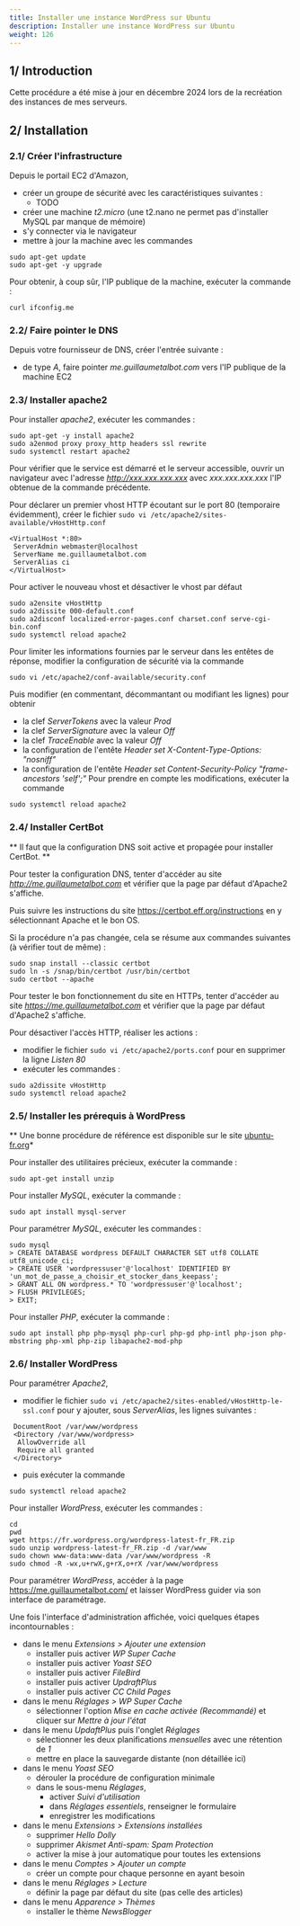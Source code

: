 ```yaml
---
title: Installer une instance WordPress sur Ubuntu
description: Installer une instance WordPress sur Ubuntu
weight: 126
---
```


## 1/ Introduction
Cette procédure a été mise à jour en décembre 2024 lors de la recréation des instances de mes serveurs.

## 2/ Installation 

### 2.1/ Créer l'infrastructure
Depuis le portail EC2 d'Amazon, 
* créer un groupe de sécurité avec les caractéristiques suivantes :
  * TODO
* créer une machine *t2.micro* (une t2.nano ne permet pas d'installer MySQL par manque de mémoire)
* s'y connecter via le navigateur
* mettre à jour la machine avec les commandes 
```
sudo apt-get update
sudo apt-get -y upgrade
```

Pour obtenir, à coup sûr, l'IP publique de la machine, exécuter la commande :
```
curl ifconfig.me
```

### 2.2/ Faire pointer le DNS
Depuis votre fournisseur de DNS, créer l'entrée suivante :
* de type *A*, faire pointer *me.guillaumetalbot.com* vers l'IP publique de la machine EC2


### 2.3/ Installer apache2
Pour installer *apache2*, exécuter les commandes :
```
sudo apt-get -y install apache2
sudo a2enmod proxy proxy_http headers ssl rewrite
sudo systemctl restart apache2
```

Pour vérifier que le service est démarré et le serveur accessible, ouvrir un navigateur avec l'adresse *http://xxx.xxx.xxx.xxx* avec *xxx.xxx.xxx.xxx* l'IP obtenue de la commande précédente.

Pour déclarer un premier vhost HTTP écoutant sur le port 80 (temporaire évidemment), créer le fichier ```sudo vi /etc/apache2/sites-available/vHostHttp.conf```
```
<VirtualHost *:80>
 ServerAdmin webmaster@localhost
 ServerName me.guillaumetalbot.com
 ServerAlias ci
</VirtualHost>
```

Pour activer le nouveau vhost et désactiver le vhost par défaut
```
sudo a2ensite vHostHttp
sudo a2dissite 000-default.conf
sudo a2disconf localized-error-pages.conf charset.conf serve-cgi-bin.conf
sudo systemctl reload apache2
```

Pour limiter les informations fournies par le serveur dans les entêtes de réponse, modifier la configuration de sécurité via la commande 
```
sudo vi /etc/apache2/conf-available/security.conf
```
Puis modifier (en commentant, décommantant ou modifiant les lignes) pour obtenir
* la clef *ServerTokens* avec la valeur *Prod*
* la clef *ServerSignature*  avec la valeur *Off*
* la clef *TraceEnable* avec la valeur *Off*
* la configuration de l'entête *Header set X-Content-Type-Options: "nosniff"*
* la configuration de l'entête *Header set Content-Security-Policy "frame-ancestors 'self';"*
Pour prendre en compte les modifications, exécuter la commande
```
sudo systemctl reload apache2
```

### 2.4/ Installer CertBot
** Il faut que la configuration DNS soit active et propagée pour installer CertBot. **

Pour tester la configuration DNS, tenter d'accéder au site *http://me.guillaumetalbot.com* et vérifier que la page par défaut d'Apache2 s'affiche.

Puis suivre les instructions du site https://certbot.eff.org/instructions en y sélectionnant Apache et le bon OS.

Si la procédure n'a pas changée, cela se résume aux commandes suivantes (à vérifier tout de même) :
```
sudo snap install --classic certbot
sudo ln -s /snap/bin/certbot /usr/bin/certbot
sudo certbot --apache
```

Pour tester le bon fonctionnement du site en HTTPs, tenter d'accéder au site *https://me.guillaumetalbot.com* et vérifier que la page par défaut d'Apache2 s'affiche.

Pour désactiver l'accès HTTP, réaliser les actions :
* modifier le fichier ```sudo vi /etc/apache2/ports.conf``` pour en supprimer la ligne *Listen 80*
* exécuter les commandes :
```
sudo a2dissite vHostHttp
sudo systemctl reload apache2
```

### 2.5/ Installer les prérequis à WordPress
** Une bonne procédure de référence est disponible sur le site [ubuntu-fr.org](https://doc.ubuntu-fr.org/wordpress)*

Pour installer des utilitaires précieux, exécuter la commande :
```
sudo apt-get install unzip
```

Pour installer *MySQL*, exécuter la commande :
```
sudo apt install mysql-server
```

Pour  paramétrer *MySQL*, exécuter les commandes :
```
sudo mysql
> CREATE DATABASE wordpress DEFAULT CHARACTER SET utf8 COLLATE utf8_unicode_ci;
> CREATE USER 'wordpressuser'@'localhost' IDENTIFIED BY 'un_mot_de_passe_a_choisir_et_stocker_dans_keepass';
> GRANT ALL ON wordpress.* TO 'wordpressuser'@'localhost';
> FLUSH PRIVILEGES;
> EXIT;
```

Pour installer *PHP*, exécuter la commande :
```
sudo apt install php php-mysql php-curl php-gd php-intl php-json php-mbstring php-xml php-zip libapache2-mod-php
```


### 2.6/ Installer WordPress

Pour paramétrer *Apache2*,
* modifier le fichier ```sudo vi /etc/apache2/sites-enabled/vHostHttp-le-ssl.conf``` pour y ajouter, sous *ServerAlias*, les lignes suivantes :
```
 DocumentRoot /var/www/wordpress
 <Directory /var/www/wordpress>
  AllowOverride all
  Require all granted
 </Directory>
```
* puis exécuter la commande 
```
sudo systemctl reload apache2
```

Pour installer *WordPress*, exécuter les commandes :
```
cd 
pwd
wget https://fr.wordpress.org/wordpress-latest-fr_FR.zip
sudo unzip wordpress-latest-fr_FR.zip -d /var/www
sudo chown www-data:www-data /var/www/wordpress -R
sudo chmod -R -wx,u+rwX,g+rX,o+rX /var/www/wordpress
```

Pour paramétrer *WordPress*, accéder à la page https://me.guillaumetalbot.com/ et laisser WordPress guider via son interface de paramétrage.

Une fois l'interface d'administration affichée, voici quelques étapes incontournables :
* dans le menu *Extensions > Ajouter une extension*
  * installer puis activer *WP Super Cache*
  * installer puis activer *Yoast SEO*
  * installer puis activer *FileBird*
  * installer puis activer *UpdraftPlus*
  * installer puis activer *CC Child Pages*
* dans le menu *Réglages > WP Super Cache*
  * sélectionner l'option *Mise en cache activée (Recommandé)* et cliquer sur *Mettre à jour l'état*
* dans le menu *UpdaftPlus* puis l'onglet *Réglages*
  * sélectionner les deux planifications *mensuelles* avec une rétention de *1*
  * mettre en place la sauvegarde distante (non détaillée ici)
* dans le menu *Yoast SEO*
  * dérouler la procédure de configuration minimale
  * dans le sous-menu *Réglages*, 
    * activer *Suivi d'utilisation*
	* dans *Réglages essentiels*, renseigner le formulaire
	* enregistrer les modifications
* dans le menu *Extensions > Extensions installées*
  * supprimer *Hello Dolly*
  * supprimer *Akismet Anti-spam: Spam Protection*
  * activer la mise à jour automatique pour toutes les extensions
* dans le menu *Comptes > Ajouter un compte*
  * créer un compte pour chaque personne en ayant besoin
* dans le menu *Réglages > Lecture*
  * définir la page par défaut du site (pas celle des articles)
* dans le menu *Apparence > Thèmes*
  * installer le thème *NewsBlogger*


